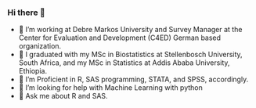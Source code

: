 ### Hi there 👋

- 🔭 I’m working at Debre Markos University and Survey Manager at the Center for Evaluation and Development (C4ED) German based organization.  
- 👯 I graduated with my MSc in Biostatistics at Stellenbosch University, South Africa, and my MSc in Statistics at Addis Ababa University, Ethiopia.
- 🌱 I’m Proficient in R, SAS programming, STATA, and SPSS, accordingly.
- 🤔 I’m looking for help with Machine Learning with python
- 💬 Ask me about R and SAS.  
